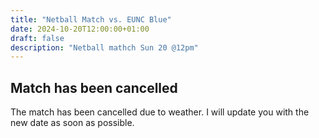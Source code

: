 ```yaml
---
title: "Netball Match vs. EUNC Blue"
date: 2024-10-20T12:00:00+01:00
draft: false
description: "Netball mathch Sun 20 @12pm"
---
```

## Match has been cancelled

The match has been cancelled due to weather. I will update you with the new date as soon as possible.
